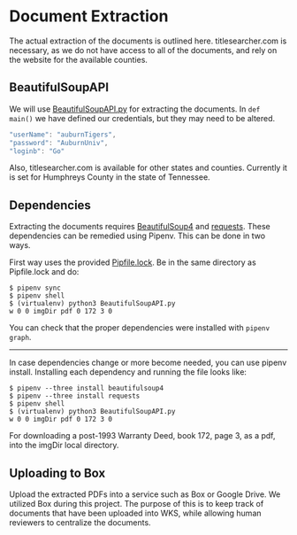 # Document Extraction
The actual extraction of the documents is outlined here. titlesearcher.com is necessary, as we do not have access to all of the documents, and rely on the website for the available counties. 

## BeautifulSoupAPI
We will use [BeautifulSoupAPI.py](/src/BeautifulSoupAPI.py) for extracting the documents. In ```def main()``` we have defined our credentials, but they may need to be altered. 
```java
"userName": "auburnTigers",
"password": "AuburnUniv",
"loginb": "Go"
```

Also, titlesearcher.com is available for other states and counties. Currently it is set for Humphreys County in the state of Tennessee. 

## Dependencies
Extracting the documents requires [BeautifulSoup4](https://pypi.org/project/beautifulsoup4/) and [requests](http://docs.python-requests.org/en/master/). These dependencies can be remedied using Pipenv. This can be done in two ways.

First way uses the provided [Pipfile.lock](pipenv/Pipfile.lock). Be in the same directory as Pipfile.lock and do:
```console
$ pipenv sync
$ pipenv shell
$ (virtualenv) python3 BeautifulSoupAPI.py
w 0 0 imgDir pdf 0 172 3 0
```

You can check that the proper dependencies were installed with ```pipenv graph```. 

---

In case dependencies change or more become needed, you can use pipenv install. Installing each dependency and running the file looks like: 
```console
$ pipenv --three install beautifulsoup4
$ pipenv --three install requests
$ pipenv shell
$ (virtualenv) python3 BeautifulSoupAPI.py
w 0 0 imgDir pdf 0 172 3 0
```
For downloading a post-1993 Warranty Deed, book 172, page 3, as a pdf, into the imgDir local directory.

## Uploading to Box
Upload the extracted PDFs into a service such as Box or Google Drive. We utilized Box during this project. The purpose of this is to keep track of documents that have been uploaded into WKS, while allowing human reviewers to centralize the documents.
